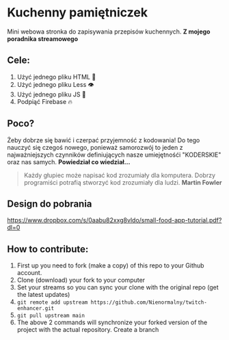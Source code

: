 # Kuchenny pamiętniczek
Mini webowa stronka do zapisywania przepisów kuchennych. **Z mojego poradnika streamowego**

## Cele:
1. Użyć jednego pliku HTML 🦴
2. Użyć jednego pliku Less 👁️
3. Użyć jednego pliku JS 🍖
4. Podpiąć Firebase 🔥

## Poco?
Żeby dobrze się bawić i czerpać przyjemność z kodowania!
Do tego nauczyć się czegoś nowego, ponieważ samorozwój to jeden z najważniejszych czynników definiujących nasze umiejętnośći "KODERSKIE" oraz nas samych. **Powiedział co wiedział...**

> Każdy głupiec może napisać kod zrozumiały dla komputera. Dobrzy programiści potrafią stworzyć kod zrozumiały dla ludzi.
      **Martin Fowler**

## Design do pobrania
https://www.dropbox.com/s/0aabu82xxg8vldo/small-food-app-tutorial.pdf?dl=0

## How to contribute:
1. First up you need to fork (make a copy) of this repo to your Github account.
2. Clone (download) your fork to your computer
3. Set your streams so you can sync your clone with the original repo (get the latest updates)
4. `git remote add upstream https://github.com/Nienormalny/twitch-enhancer.git`
5. `git pull upstream main`
6. The above 2 commands will synchronize your forked version of the project with the actual repository.
Create a branch
